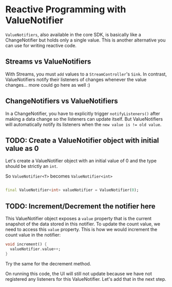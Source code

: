 # Reactive Programming with ValueNotifier

`ValueNotifiers`, also available in the core SDK, is basically like a ChangeNotifier but
holds only a single value. This is another alternative you can use for writing reactive code. 

<!-- Maybe talk about why you'd use ValueNotifier instead of Stream? Streams are async, ValueNotifier is sync, you can read teh current value, etc? The reader may not know about ChangeNotifier at this point. -->
## Streams vs ValueNotifiers
With Streams, you must `add` values to a `StreamController`'s `Sink`. In contrast, ValueNotifiers notify their listeners of changes whenever the value changes... more could go here as well :)

## ChangeNotifiers vs ValueNotifiers
In a ChangeNotifier, you have to explicitly trigger `notifyListeners()`
after making a data change so the listeners can update itself. But ValueNotifiers will automatically
notify its listeners when the `new value is != old value`.

## TODO: Create a ValueNotifier<T> object with initial value as 0
Let's create a ValueNotifier object with an initial value of 0 and the type should be strictly
an `int`. 

So `ValueNotifier<T>` becomes `ValueNotifier<int>`

```dart

final ValueNotifier<int> valueNotifier = ValueNotifier(0);
```


## TODO: Increment/Decrement the notifier here
This ValueNotifier object exposes a ``value`` property that is the current snapshot of the data
stored in this notifier. To update the count value, we need to access this `value` property. This is how we would increment the count value in the notifier:

```dart
void increment() {
  valueNotifier.value++;
}
```

Try the same for the decrement method.

On running this code, the UI will still not update because we have not registered any listeners for
this ValueNotifier. Let's add that in the next step. 
